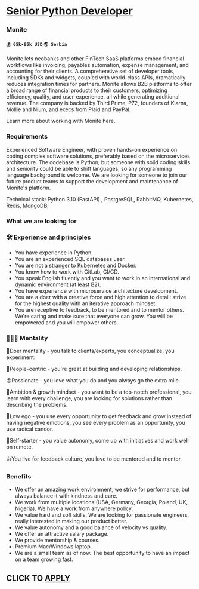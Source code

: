 # [Senior Python Developer](https://www.remotewlb.com/apply/senior-python-developer-43600)  
### Monite  
#### `💰 65k-95k USD` `🌎 Serbia`  

Monite lets neobanks and other FinTech SaaS platforms embed financial workflows like invoicing, payables automation, expense management, and accounting for their clients. A comprehensive set of developer tools, including SDKs and widgets, coupled with world-class APIs, dramatically reduces integration times for partners. Monite allows B2B platforms to offer a broad range of financial products to their customers, optimizing efficiency, quality, and user-experience, all while generating additional revenue. The company is backed by Third Prime, P72, founders of Klarna, Mollie and Nium, and execs from Plaid and PayPal.

Learn more about working with Monite here.

### Requirements

Experienced Software Engineer, with proven hands-on experience on coding complex software solutions, preferably based on the microservices architecture. The codebase is Python, but someone with solid coding skills and seniority could be able to shift languages, so any programming language background is welcome. We are looking for someone to join our future product teams to support the development and maintenance of Monite's platform.

Technical stack: Python 3.10 (FastAPI) , PostgreSQL, RabbitMQ, Kubernetes, Redis, MongoDB;

### What we are looking for

### 🛠 Experience and principles

  * You have experience in Python.
  * You are an experienced SQL databases user.
  * You are not a stranger to Kubernetes and Docker.
  * You know how to work with GitLab, CI/CD.
  * You speak English fluently and you want to work in an international and dynamic environment (at least B2).
  * You have experience with microservice architecture development.
  * You are a doer with a creative force and high attention to detail: strive for the highest quality with an iterative approach mindset.
  * You are receptive to feedback, to be mentored and to mentor others. We're caring and make sure that everyone can grow. You will be empowered and you will empower others.

### 💆🏻‍♂️ Mentality

💪Doer mentality - you talk to clients/experts, you conceptualize, you experiment.

🤝People-centric - you're great at building and developing relationships.

😍Passionate - you love what you do and you always go the extra mile.

💯Ambition & growth mindset - you want to be a top-notch professional, you learn with every challenge, you are looking for solutions rather than describing the problems.

🙌Low ego - you use every opportunity to get feedback and grow instead of having negative emotions, you see every problem as an opportunity, you use radical candor.

🧠Self-starter - you value autonomy, come up with initiatives and work well on remote.

👍You live for feedback culture, you love to be mentored and to mentor.

### Benefits

  * We offer an amazing work environment, we strive for performance, but always balance it with kindness and care.
  * We work from multiple locations (USA, Germany, Georgia, Poland, UK, Nigeria). We have a work from anywhere policy.
  * We value hard and soft skills. We are looking for passionate engineers, really interested in making our product better.
  * We value autonomy and a good balance of velocity vs quality.
  * We offer an attractive salary package.
  * We provide mentorship & courses.
  * Premium Mac/Windows laptop.
  * We are a small team as of now. The best opportunity to have an impact on a team growing fast.

  
## CLICK TO [APPLY](https://www.remotewlb.com/apply/senior-python-developer-43600)

